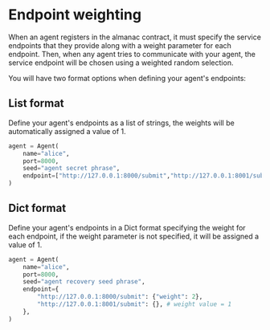 # Endpoint weighting

When an agent registers in the almanac contract, it must specify the service endpoints that they provide along with a weight parameter for each endpoint. Then, when any agent tries to communicate with your agent, the service endpoint will be chosen using a weighted random selection.

You will have two format options when defining your agent's endpoints:

## List format

Define your agent's endpoints as a list of strings, the weights will be automatically assigned a value of 1.

```python
agent = Agent(
    name="alice",
    port=8000,
    seed="agent secret phrase",
    endpoint=["http://127.0.0.1:8000/submit","http://127.0.0.1:8001/submit"]
)
```

## Dict format

Define your agent's endpoints in a Dict format specifying the weight for each endpoint, if the weight parameter is not specified, it will be assigned a value of 1.

```python
agent = Agent(
    name="alice",
    port=8000,
    seed="agent recovery seed phrase",
    endpoint={
        "http://127.0.0.1:8000/submit": {"weight": 2},
        "http://127.0.0.1:8001/submit": {}, # weight value = 1
    },
)
```